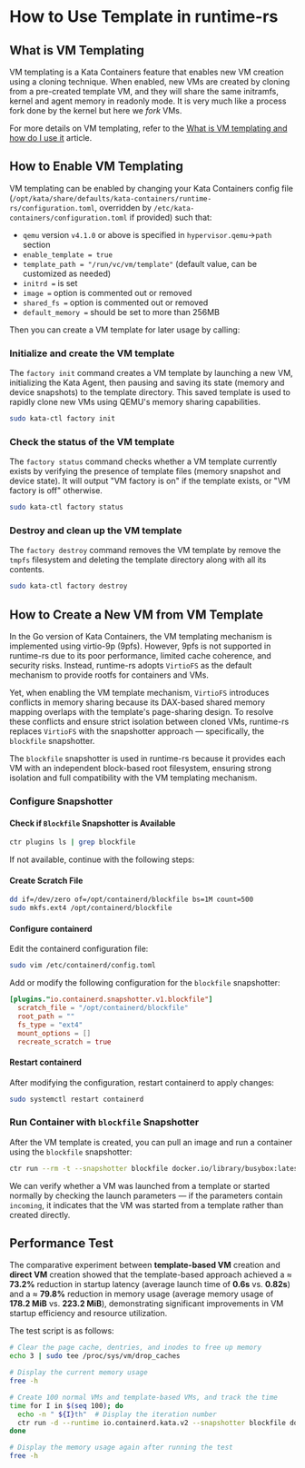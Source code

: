 # How to Use Template in runtime-rs

## What is VM Templating

VM templating is a Kata Containers feature that enables new VM creation using a cloning technique. When enabled, new VMs are created by cloning from a pre-created template VM, and they will share the same initramfs, kernel and agent memory in readonly mode. It is very much like a process fork done by the kernel but here we *fork* VMs.

For more details on VM templating, refer to the [What is VM templating and how do I use it](./what-is-vm-templating-and-how-do-I-use-it.md) article.

## How to Enable VM Templating

VM templating can be enabled by changing your Kata Containers config file (`/opt/kata/share/defaults/kata-containers/runtime-rs/configuration.toml`, overridden by `/etc/kata-containers/configuration.toml` if provided) such that:

- `qemu` version `v4.1.0` or above is specified in `hypervisor.qemu`->`path` section
- `enable_template = true`
- `template_path = "/run/vc/vm/template"` (default value, can be customized as needed)
- `initrd =` is set
- `image =` option is commented out or removed
- `shared_fs =` option is commented out or removed
- `default_memory =` should be set to more than 256MB

Then you can create a VM template for later usage by calling:

### Initialize and create the VM template
The `factory init` command creates a VM template by launching a new VM, initializing the Kata Agent, then pausing and saving its state (memory and device snapshots) to the template directory. This saved template is used to rapidly clone new VMs using QEMU's memory sharing capabilities.

```bash
sudo kata-ctl factory init
```

### Check the status of the VM template

The `factory status` command checks whether a VM template currently exists by verifying the presence of template files (memory snapshot and device state). It will output "VM factory is on" if the template exists, or "VM factory is off" otherwise.

```bash
sudo kata-ctl factory status
```

### Destroy and clean up the VM template

The `factory destroy` command removes the VM template by remove the `tmpfs` filesystem and deleting the template directory along with all its contents.

```bash
sudo kata-ctl factory destroy
```

## How to Create a New VM from VM Template
In the Go version of Kata Containers, the VM templating mechanism is implemented using virtio-9p (9pfs). However, 9pfs is not supported in runtime-rs due to its poor performance, limited cache coherence, and security risks. Instead, runtime-rs adopts `VirtioFS` as the default mechanism to provide rootfs for containers and VMs.

Yet, when enabling the VM template mechanism, `VirtioFS` introduces conflicts in memory sharing because its DAX-based shared memory mapping overlaps with the template's page-sharing design. To resolve these conflicts and ensure strict isolation between cloned VMs, runtime-rs replaces `VirtioFS` with the snapshotter approach — specifically, the `blockfile` snapshotter.

The `blockfile` snapshotter is used in runtime-rs because it provides each VM with an independent block-based root filesystem, ensuring strong isolation and full compatibility with the VM templating mechanism.

### Configure Snapshotter

#### Check if `Blockfile` Snapshotter is Available
```bash
ctr plugins ls | grep blockfile
```

If not available, continue with the following steps:

#### Create Scratch File
```bash
dd if=/dev/zero of=/opt/containerd/blockfile bs=1M count=500
sudo mkfs.ext4 /opt/containerd/blockfile
```

#### Configure containerd
Edit the containerd configuration file:
```bash
sudo vim /etc/containerd/config.toml
```
Add or modify the following configuration for the `blockfile` snapshotter:
```toml
[plugins."io.containerd.snapshotter.v1.blockfile"]
  scratch_file = "/opt/containerd/blockfile"
  root_path = ""
  fs_type = "ext4"
  mount_options = []
  recreate_scratch = true
```

#### Restart containerd
After modifying the configuration, restart containerd to apply changes:

```bash
sudo systemctl restart containerd
```

### Run Container with `blockfile` Snapshotter
After the VM template is created, you can pull an image and run a container using the `blockfile` snapshotter:

```bash
ctr run --rm -t --snapshotter blockfile docker.io/library/busybox:latest template sh
```

We can verify whether a VM was launched from a template or started normally by checking the launch parameters — if the parameters contain `incoming`, it indicates that the VM was started from a template rather than created directly.

## Performance Test

The comparative experiment between **template-based VM** creation and **direct VM** creation showed that the template-based approach achieved a ≈ **73.2%** reduction in startup latency (average launch time of **0.6s** vs. **0.82s**) and a ≈ **79.8%** reduction in memory usage (average memory usage of **178.2 MiB** vs. **223.2 MiB**), demonstrating significant improvements in VM startup efficiency and resource utilization.

The test script is as follows:

```bash
# Clear the page cache, dentries, and inodes to free up memory
echo 3 | sudo tee /proc/sys/vm/drop_caches

# Display the current memory usage
free -h

# Create 100 normal VMs and template-based VMs, and track the time
time for I in $(seq 100); do
  echo -n " ${I}th"  # Display the iteration number
  ctr run -d --runtime io.containerd.kata.v2 --snapshotter blockfile docker.io/library/busybox:latest normal/template${I}
done

# Display the memory usage again after running the test
free -h